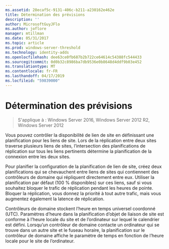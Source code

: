 ```yaml
---
ms.assetid: 28ecaf5c-9131-406c-b211-a230162e462e
title: Détermination des prévisions
description: ''
author: MicrosoftGuyJFlo
ms.author: joflore
manager: mtillman
ms.date: 05/31/2017
ms.topic: article
ms.prod: windows-server-threshold
ms.technology: identity-adds
ms.openlocfilehash: dee63ce0fb687b2b722ce64614c54388fc544433
ms.sourcegitcommit: 0d0b32c8986ba7db9536e0b8648d4ddf9b03e452
ms.translationtype: MT
ms.contentlocale: fr-FR
ms.lasthandoff: 04/17/2019
ms.locfileid: "59839000"
---
```

# <a name="determining-the-schedule"></a>Détermination des prévisions

>S'applique à : Windows Server 2016, Windows Server 2012 R2, Windows Server 2012

Vous pouvez contrôler la disponibilité de lien de site en définissant une planification pour les liens de site. Lors de la réplication entre deux sites traverse plusieurs liens de sites, l’intersection des planifications de réplication sur tous les liens pertinents détermine la planification de la connexion entre les deux sites.  
  
Pour planifier la configuration de la planification de lien de site, créez deux planifications qui se chevauchent entre liens de sites qui contiennent des contrôleurs de domaine qui répliquent directement entre eux. Utiliser la planification par défaut (100 % disponibles) sur ces liens, sauf si vous souhaitez bloquer le trafic de réplication pendant les heures de pointe. Bloquer la réplication, vous donnez la priorité à tout autre trafic, mais vous augmentez également la latence de réplication.  
  
Contrôleurs de domaine stockent l’heure en temps universel coordonné (UTC). Paramètres d’heure dans la planification d’objet de liaison de site est conforme à l’heure locale du site et de l’ordinateur sur lequel le calendrier est défini. Lorsqu’un contrôleur de domaine contacte un ordinateur qui se trouve dans un autre site et le fuseau horaire, la planification sur le contrôleur de domaine affiche le paramètre de temps en fonction de l’heure locale pour le site de l’ordinateur.  
  



